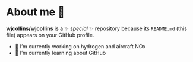 # About me 👋

**wjcollins/wjcollins** is a ✨ _special_ ✨ repository because its `README.md` (this file) appears on your GitHub profile.


- 🔭 I’m currently working on hydrogen and aircraft NOx
- 🌱 I’m currently learning about GitHub

